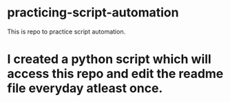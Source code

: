 # practicing-script-automation
This is repo to practice script automation.
# I created a python script which will access this repo and edit the readme file everyday atleast once.
